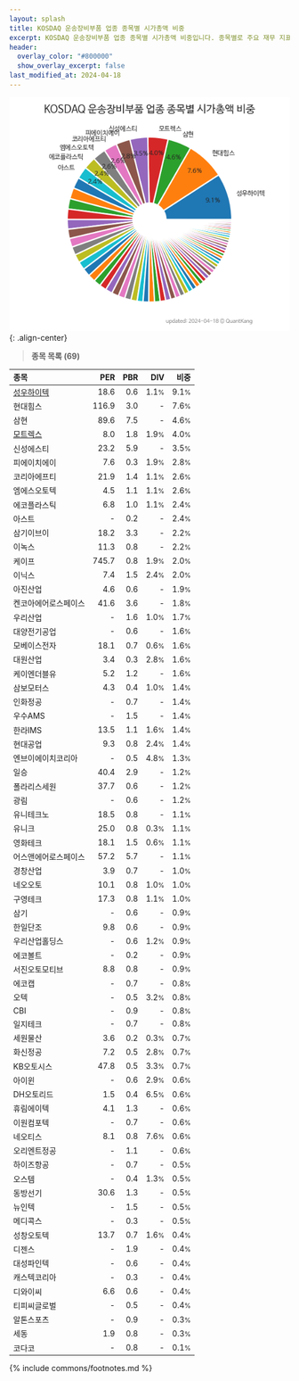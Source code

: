 ```yaml
---
layout: splash
title: KOSDAQ 운송장비부품 업종 종목별 시가총액 비중
excerpt: KOSDAQ 운송장비부품 업종 종목별 시가총액 비중입니다. 종목별로 주요 재무 지표를 함께 표시합니다.
header:
  overlay_color: "#800000"
  show_overlay_excerpt: false
last_modified_at: 2024-04-18
---
```



![KOSDAQ 운송장비부품 업종 종목별 시가총액 비중](/stats/sector/images/kosdaq_업종_운송장비부품_종목.png){: .align-center}


> **종목 목록 (69)**<a id="list"></a>

| **종목** | **PER** | **PBR** | **DIV** | **비중** |
| :------- | ------: | ------: | ------: | -------: |
| [성우하이텍](/015750/) | 18.6 | 0.6 | 1.1<small>%</small> | 9.1<small>%</small> |
| 현대힘스 | 116.9 | 3.0 | - | 7.6<small>%</small> |
| 삼현 | 89.6 | 7.5 | - | 4.6<small>%</small> |
| [모트렉스](/118990/) | 8.0 | 1.8 | 1.9<small>%</small> | 4.0<small>%</small> |
| 신성에스티 | 23.2 | 5.9 | - | 3.5<small>%</small> |
| 피에이치에이 | 7.6 | 0.3 | 1.9<small>%</small> | 2.8<small>%</small> |
| 코리아에프티 | 21.9 | 1.4 | 1.1<small>%</small> | 2.6<small>%</small> |
| 엠에스오토텍 | 4.5 | 1.1 | 1.1<small>%</small> | 2.6<small>%</small> |
| 에코플라스틱 | 6.8 | 1.0 | 1.1<small>%</small> | 2.4<small>%</small> |
| 아스트 | - | 0.2 | - | 2.4<small>%</small> |
| 삼기이브이 | 18.2 | 3.3 | - | 2.2<small>%</small> |
| 이녹스 | 11.3 | 0.8 | - | 2.2<small>%</small> |
| 케이프 | 745.7 | 0.8 | 1.9<small>%</small> | 2.0<small>%</small> |
| 이닉스 | 7.4 | 1.5 | 2.4<small>%</small> | 2.0<small>%</small> |
| 아진산업 | 4.6 | 0.6 | - | 1.9<small>%</small> |
| 켄코아에어로스페이스 | 41.6 | 3.6 | - | 1.8<small>%</small> |
| 우리산업 | - | 1.6 | 1.0<small>%</small> | 1.7<small>%</small> |
| 대양전기공업 | - | 0.6 | - | 1.6<small>%</small> |
| 모베이스전자 | 18.1 | 0.7 | 0.6<small>%</small> | 1.6<small>%</small> |
| 대원산업 | 3.4 | 0.3 | 2.8<small>%</small> | 1.6<small>%</small> |
| 케이엔더블유 | 5.2 | 1.2 | - | 1.6<small>%</small> |
| 삼보모터스 | 4.3 | 0.4 | 1.0<small>%</small> | 1.4<small>%</small> |
| 인화정공 | - | 0.7 | - | 1.4<small>%</small> |
| 우수AMS | - | 1.5 | - | 1.4<small>%</small> |
| 한라IMS | 13.5 | 1.1 | 1.6<small>%</small> | 1.4<small>%</small> |
| 현대공업 | 9.3 | 0.8 | 2.4<small>%</small> | 1.4<small>%</small> |
| 엔브이에이치코리아 | - | 0.5 | 4.8<small>%</small> | 1.3<small>%</small> |
| 일승 | 40.4 | 2.9 | - | 1.2<small>%</small> |
| 폴라리스세원 | 37.7 | 0.6 | - | 1.2<small>%</small> |
| 광림 | - | 0.6 | - | 1.2<small>%</small> |
| 유니테크노 | 18.5 | 0.8 | - | 1.1<small>%</small> |
| 유니크 | 25.0 | 0.8 | 0.3<small>%</small> | 1.1<small>%</small> |
| 영화테크 | 18.1 | 1.5 | 0.6<small>%</small> | 1.1<small>%</small> |
| 어스앤에어로스페이스 | 57.2 | 5.7 | - | 1.1<small>%</small> |
| 경창산업 | 3.9 | 0.7 | - | 1.0<small>%</small> |
| 네오오토 | 10.1 | 0.8 | 1.0<small>%</small> | 1.0<small>%</small> |
| 구영테크 | 17.3 | 0.8 | 1.1<small>%</small> | 1.0<small>%</small> |
| 삼기 | - | 0.6 | - | 0.9<small>%</small> |
| 한일단조 | 9.8 | 0.6 | - | 0.9<small>%</small> |
| 우리산업홀딩스 | - | 0.6 | 1.2<small>%</small> | 0.9<small>%</small> |
| 에코볼트 | - | 0.2 | - | 0.9<small>%</small> |
| 서진오토모티브 | 8.8 | 0.8 | - | 0.9<small>%</small> |
| 에코캡 | - | 0.7 | - | 0.8<small>%</small> |
| 오텍 | - | 0.5 | 3.2<small>%</small> | 0.8<small>%</small> |
| CBI | - | 0.9 | - | 0.8<small>%</small> |
| 일지테크 | - | 0.7 | - | 0.8<small>%</small> |
| 세원물산 | 3.6 | 0.2 | 0.3<small>%</small> | 0.7<small>%</small> |
| 화신정공 | 7.2 | 0.5 | 2.8<small>%</small> | 0.7<small>%</small> |
| KB오토시스 | 47.8 | 0.5 | 3.3<small>%</small> | 0.7<small>%</small> |
| 아이윈 | - | 0.6 | 2.9<small>%</small> | 0.6<small>%</small> |
| DH오토리드 | 1.5 | 0.4 | 6.5<small>%</small> | 0.6<small>%</small> |
| 휴림에이텍 | 4.1 | 1.3 | - | 0.6<small>%</small> |
| 이원컴포텍 | - | 0.7 | - | 0.6<small>%</small> |
| 네오티스 | 8.1 | 0.8 | 7.6<small>%</small> | 0.6<small>%</small> |
| 오리엔트정공 | - | 1.1 | - | 0.6<small>%</small> |
| 하이즈항공 | - | 0.7 | - | 0.5<small>%</small> |
| 오스템 | - | 0.4 | 1.3<small>%</small> | 0.5<small>%</small> |
| 동방선기 | 30.6 | 1.3 | - | 0.5<small>%</small> |
| 뉴인텍 | - | 1.5 | - | 0.5<small>%</small> |
| 메디콕스 | - | 0.3 | - | 0.5<small>%</small> |
| 성창오토텍 | 13.7 | 0.7 | 1.6<small>%</small> | 0.4<small>%</small> |
| 디젠스 | - | 1.9 | - | 0.4<small>%</small> |
| 대성파인텍 | - | 0.6 | - | 0.4<small>%</small> |
| 캐스텍코리아 | - | 0.3 | - | 0.4<small>%</small> |
| 디와이씨 | 6.6 | 0.6 | - | 0.4<small>%</small> |
| 티피씨글로벌 | - | 0.5 | - | 0.4<small>%</small> |
| 알톤스포츠 | - | 0.9 | - | 0.3<small>%</small> |
| 세동 | 1.9 | 0.8 | - | 0.3<small>%</small> |
| 코다코 | - | 0.8 | - | 0.1<small>%</small> |

{% include commons/footnotes.md %}